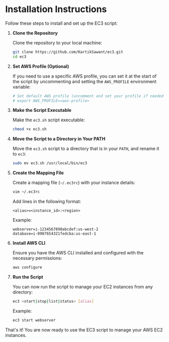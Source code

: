 # Installation Instructions

Follow these steps to install and set up the EC3 script:

1. **Clone the Repository**

   Clone the repository to your local machine:

   ```bash
   git clone https://github.com/KartikSawant/ec3.git
   cd ec3
   ```

2. **Set AWS Profile (Optional)**

   If you need to use a specific AWS profile, you can set it at the start of the script by uncommenting and setting the `AWS_PROFILE` environment variable:

   ```bash
   # Set default AWS profile (uncomment and set your profile if needed)
   # export AWS_PROFILE=<aws-profile>
   ```

3. **Make the Script Executable**

   Make the `ec3.sh` script executable:

   ```bash
   chmod +x ec3.sh
   ```

4. **Move the Script to a Directory in Your PATH**

   Move the `ec3.sh` script to a directory that is in your `PATH`, and rename it to `ec3`:

   ```bash
   sudo mv ec3.sh /usr/local/bin/ec3
   ```

5. **Create the Mapping File**

   Create a mapping file (`~/.ec3rc`) with your instance details:

   ```bash
   vim ~/.ec3rc
   ```

   Add lines in the following format:

   ```
   <alias>=<instance_id>:<region>
   ```

   Example:

   ```
   webserver=i-1234567890abcdef:us-west-2
   database=i-0987654321fedcba:us-east-1
   ```

6. **Install AWS CLI**

   Ensure you have the AWS CLI installed and configured with the necessary permissions:

   ```bash
   aws configure
   ```

7. **Run the Script**

   You can now run the script to manage your EC2 instances from any directory:

   ```bash
   ec3 <start|stop|list|status> [alias]
   ```

   Example:

   ```bash
   ec3 start webserver
   ```

That's it! You are now ready to use the EC3 script to manage your AWS EC2 instances.